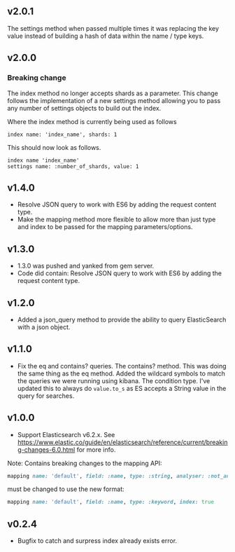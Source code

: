 ## v2.0.1
The settings method when passed multiple times it was replacing the key value instead of building a hash of data within the name / type keys.

## v2.0.0
### Breaking change

The index method no longer accepts shards as a parameter.
This change follows the implementation of a new settings method allowing you to pass any number of settings objects to build out the index.

Where the index method is currently being used as follows
```
index name: 'index_name', shards: 1
```

This should now look as follows.
```
index name 'index_name'
settings name: :number_of_shards, value: 1
```

## v1.4.0
* Resolve JSON query to work with ES6 by adding the request content type.
* Make the mapping method more flexible to allow more than just type and index to be passed for the mapping parameters/options.

## v1.3.0
* 1.3.0 was pushed and yanked from gem server.
* Code did contain: Resolve JSON query to work with ES6 by adding the request content type.

## v1.2.0
* Added a json_query method to provide the ability to query ElasticSearch with a json object.

## v1.1.0

* Fix the eq and contains? queries.
The contains? method. This was doing the same thing as the eq method. Added the wildcard symbols to match the queries we were running using kibana.
The condition type. I've updated this to always do `value.to_s` as ES accepts a String value in the query for searches.

## v1.0.0

* Support Elasticsearch v6.2.x. See https://www.elastic.co/guide/en/elasticsearch/reference/current/breaking-changes-6.0.html for more info.

Note: Contains breaking changes to the mapping API:

```ruby
mapping name: 'default', field: :name, type: :string, analyser: :not_analyzed
```

must be changed to use the new format:

```ruby
mapping name: 'default', field: :name, type: :keyword, index: true
```

## v0.2.4

* Bugfix to catch and surpress index already exists error.
